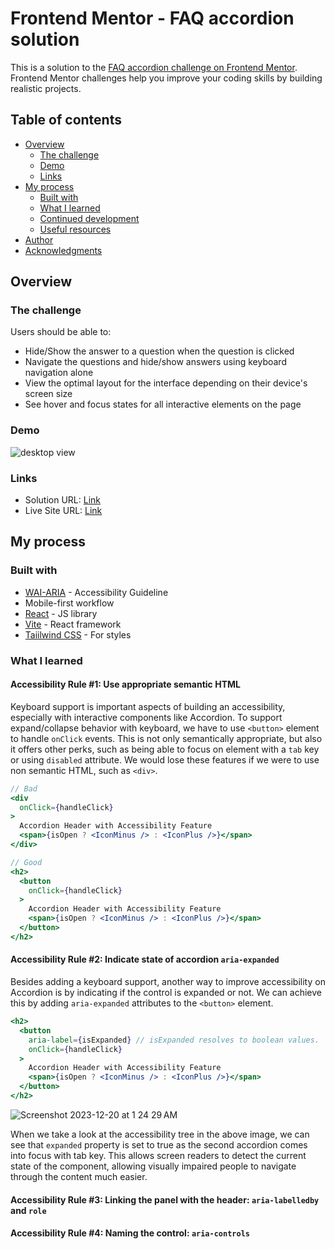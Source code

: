 # Frontend Mentor - FAQ accordion solution

This is a solution to the [FAQ accordion challenge on Frontend Mentor](https://www.frontendmentor.io/challenges/faq-accordion-wyfFdeBwBz). Frontend Mentor challenges help you improve your coding skills by building realistic projects. 

## Table of contents

- [Overview](#overview)
  - [The challenge](#the-challenge)
  - [Demo](#demo)
  - [Links](#links)
- [My process](#my-process)
  - [Built with](#built-with)
  - [What I learned](#what-i-learned)
  - [Continued development](#continued-development)
  - [Useful resources](#useful-resources)
- [Author](#author)
- [Acknowledgments](#acknowledgments)


## Overview

### The challenge

Users should be able to:

- Hide/Show the answer to a question when the question is clicked
- Navigate the questions and hide/show answers using keyboard navigation alone
- View the optimal layout for the interface depending on their device's screen size
- See hover and focus states for all interactive elements on the page

### Demo
<span>
<img src="https://github.com/tnamdevnote/faq-accordion/assets/44216709/0128b6a6-d108-40a1-b164-0c55fc65dcd6" alt="desktop view" />

### Links

- Solution URL: [Link](https://www.frontendmentor.io/solutions/accessible-faq-accordion-pyKJjcTX8e)
- Live Site URL: [Link](https://accessible-accordion-faq.netlify.app/)

## My process

### Built with

- [WAI-ARIA](https://www.w3.org/WAI/ARIA/apg/patterns/accordion/examples/accordion/#rps_label) - Accessibility Guideline
- Mobile-first workflow
- [React](https://reactjs.org/) - JS library
- [Vite](https://vitejs.dev/) - React framework
- [Taiilwind CSS](https://tailwindcss.com/) - For styles


### What I learned

#### Accessibility Rule #1: Use appropriate semantic HTML<br>
Keyboard support is important aspects of building an accessibility, especially with interactive components like Accordion. To support expand/collapse behavior with keyboard, we have to use `<button>` element to handle `onClick` events. This is not only semantically appropriate, but also it offers other perks, such as being able to focus on element with a `tab` key or using `disabled` attribute. We would lose these features if we were to use non semantic HTML, such as `<div>`.

```jsx
// Bad
<div
  onClick={handleClick}
>
  Accordion Header with Accessibility Feature
  <span>{isOpen ? <IconMinus /> : <IconPlus />}</span>
</div>

// Good
<h2>
  <button
    onClick={handleClick}
  >
    Accordion Header with Accessibility Feature
    <span>{isOpen ? <IconMinus /> : <IconPlus />}</span>
  </button>
</h2>
```

#### Accessibility Rule #2: Indicate state of accordion `aria-expanded`<br>
Besides adding a keyboard support, another way to improve accessibility on Accordion is by indicating if the control is expanded or not. We can achieve this by adding `aria-expanded` attributes to the `<button>` element.

```jsx
<h2>
  <button
    aria-label={isExpanded} // isExpanded resolves to boolean values.
    onClick={handleClick}
  >
    Accordion Header with Accessibility Feature
    <span>{isOpen ? <IconMinus /> : <IconPlus />}</span>
  </button>
</h2>
```
![Screenshot 2023-12-20 at 1 24 29 AM](https://github.com/tnamdevnote/faq-accordion/assets/44216709/cc746e49-26b1-44d5-b654-c965a0ade714)

When we take a look at the accessibility tree in the above image, we can see that `expanded` property is set to true as the second accordion comes into focus with tab key. This allows screen readers to detect the current state of the component, allowing visually impaired people to navigate through the content much easier.<br>

#### Accessibility Rule #3: Linking the panel with the header: `aria-labelledby` and `role`<br>

#### Accessibility Rule #4: Naming the control: `aria-controls` <br>




